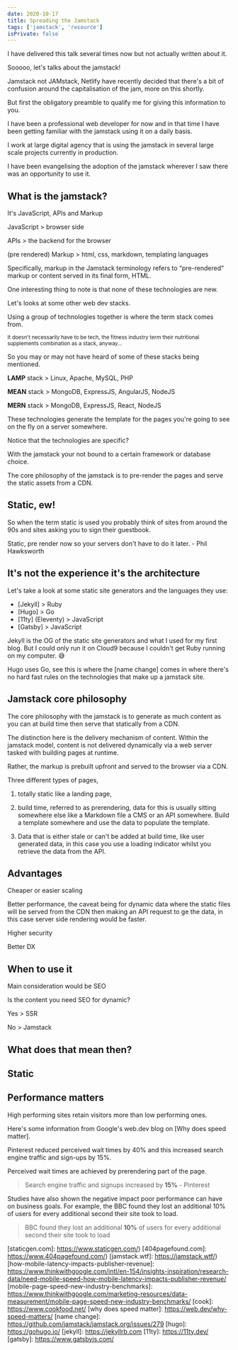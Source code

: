 ```yaml
---
date: 2020-10-17
title: Spreading the Jamstack
tags: ['jamstack', 'resource']
isPrivate: false
---
```


<script>
  import {
    DateDistance, 
    Sarcasm, 
    Small
  } from '$lib/components'
</script>

I have delivered this talk several times now but not actually written
about it.

<!-- cSpell:ignore Sooooo -->

Sooooo, let's talks about the jamstack!

Jamstack not JAMstack, Netlify have recently decided that there's a
bit of confusion around the capitalisation of the jam, more on this
shortly.

But first the obligatory preamble to qualify me for giving this
information to you.

I have been a professional web developer for <DateDistance
date="2018-03-08" /> now and in that time I have been getting familiar
with the jamstack using it on a daily basis.

I work at large digital agency that is using the jamstack in several
large scale projects currently in production.

I have been evangelising the adoption of the jamstack wherever I saw
there was an opportunity to use it.

## What is the jamstack?

It's JavaScript, APIs and Markup

JavaScript > browser side

APIs > the backend for the browser

(pre rendered) Markup > html, css, markdown, templating languages

Specifically, markup in the Jamstack terminology refers to
“pre-rendered” markup or content served in its final form, HTML.

One interesting thing to note is that none of these technologies are
new.

Let's looks at some other web dev stacks.

Using a group of technologies together is where the term stack comes
from.

<Small>
  It doesn't necessarily have to be tech, the fitness industry term
  their nutritional supplements combination as a stack, anyway...
</Small>

So you may or may not have heard of some of these stacks being
mentioned.

**LAMP** stack > Linux, Apache, MySQL, PHP

**MEAN** stack > MongoDB, ExpressJS, AngularJS, NodeJS

<!-- cSpell:ignore MERN -->

**MERN** stack > MongoDB, ExpressJS, React, NodeJS

These technologies generate the template for the pages you're going to
see on the fly on a server somewhere.

Notice that the technologies are specific?

With the jamstack your not bound to a certain framework or database
choice.

The core philosophy of the jamstack is to pre-render the pages and
serve the static assets from a CDN.

## Static, ew!

So when the term static is used you probably think of sites from
around the 90s and sites asking you to sign their guestbook.

Static, pre render now so your servers don't have to do it later. -
Phil Hawksworth

## It's not the experience it's the architecture

Let's take a look at some static site generators and the languages
they use:

- [Jekyll] > Ruby
- [Hugo] > Go
- [11ty] (Eleventy) > JavaScript
- [Gatsby] > JavaScript

Jekyll is the OG of the static site generators and what I used for my
first blog. But I could only run it on Cloud9 because I couldn't get
Ruby running on my computer. 😅

Hugo uses Go, <Sarcasm sarky="but where's the JavaScript!!?!1" /> see
this is where the [name change] comes in where there's no hard fast
rules on the technologies that make up a jamstack site.

## Jamstack core philosophy

The core philosophy with the jamstack is to generate as much content
as you can at build time then serve that statically from a CDN.

The distinction here is the delivery mechanism of content. Within the
jamstack model, content is not delivered dynamically via a web server
tasked with building pages at runtime.

Rather, the markup is prebuilt upfront and served to the browser via a
CDN.

Three different types of pages,

1. totally static like a landing page,

2. build time, referred to as prerendering, data for this is usually
   sitting somewhere else like a Markdown file a CMS or an API
   somewhere. Build a template somewhere and use the data to populate
   the template.

3. Data that is either stale or can't be added at build time, like
   user generated data, in this case you use a loading indicator
   whilst you retrieve the data from the API.

## Advantages

Cheaper or easier scaling

Better performance, the caveat being for dynamic data where the static
files will be served from the CDN then making an API request to ge the
data, in this case server side rendering would be faster.

Higher security

Better DX

## When to use it

Main consideration would be SEO

Is the content you need SEO for dynamic?

Yes > SSR

No > Jamstack

## What does that mean then?

## Static

## Performance matters

High performing sites retain visitors more than low performing ones.

Here's some information from Google's web.dev blog on [Why does speed
matter].

Pinterest reduced perceived wait times by 40% and this increased
search engine traffic and sign-ups by 15%.

Perceived wait times are achieved by prerendering part of the page.

> Search engine traffic and signups increased by **15%** - Pinterest

Studies have also shown the negative impact poor performance can have
on business goals. For example, the BBC found they lost an additional
10% of users for every additional second their site took to load.

> BBC found they lost an additional **10%** of users for every
> additional second their site took to load

<!-- Links -->
<!-- cSpell:ignore 404pagefound,jfkt,staticgen -->

[smashingmagazine.com]: https://smashingmagazine.com
[jfkt4.nyc]: https://jfkt4.nyc
[reactjs.org]: https://reactjs.org
[store.gatsbyjs.com]: https://store.gatsbyjs.com
[nozzle.io]: https://nozzle.io
[staticgen.com]: https://www.staticgen.com/)
[404pagefound.com]: https://www.404pagefound.com/)
[jamstack.wtf]: https://jamstack.wtf/)
[how-mobile-latency-impacts-publisher-revenue]:
  https://www.thinkwithgoogle.com/intl/en-154/insights-inspiration/research-data/need-mobile-speed-how-mobile-latency-impacts-publisher-revenue/
[mobile-page-speed-new-industry-benchmarks]:
  https://www.thinkwithgoogle.com/marketing-resources/data-measurement/mobile-page-speed-new-industry-benchmarks/
[cook]: https://www.cookfood.net/
[why does speed matter]: https://web.dev/why-speed-matters/
[name change]: https://github.com/jamstack/jamstack.org/issues/279
[hugo]: https://gohugo.io/
[jekyll]: https://jekyllrb.com
[11ty]: https://11ty.dev/
[gatsby]: https://www.gatsbyjs.com/

